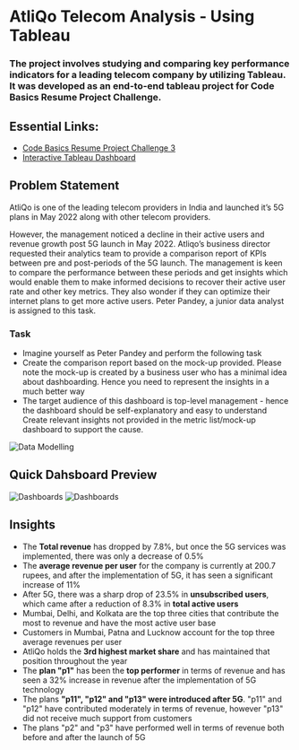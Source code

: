 # **AtliQo Telecom Analysis - Using Tableau**

### The project involves studying and comparing key performance indicators for a leading telecom company by utilizing Tableau. It was developed as an end-to-end tableau project for Code Basics Resume Project Challenge.

## Essential Links:
- [Code Basics Resume Project Challenge 3](https://codebasics.io/event/codebasics-resume-project-challenge)
- [Interactive Tableau Dashboard](https://public.tableau.com/views/CB3_Challenge/Title?:language=en-US&:display_count=n&:origin=viz_share_link)


## Problem Statement 

AtliQo is one of the leading telecom providers in India and launched it’s 5G plans in May 2022 along with other telecom providers.

However, the management noticed a decline in their active users and revenue growth post 5G launch in May 2022. Atliqo’s business director requested their analytics team to provide a comparison report of KPIs between pre and post-periods of the 5G launch. The management is keen to compare the performance between these periods and get insights which would enable them to make informed decisions to recover their active user rate and other key metrics. They also wonder if they can optimize their internet plans to get more active users. Peter Pandey, a junior data analyst is assigned to this task.

### Task
- Imagine yourself as Peter Pandey and perform the following task
- Create the comparison report based on the mock-up provided. Please note the mock-up is created by a business user who has a minimal idea about dashboarding. Hence you need to represent the insights in a much better way
- The target audience of this dashboard is top-level management - hence the dashboard should be self-explanatory and easy to understand
Create relevant insights not provided in the metric list/mock-up dashboard to support the cause.



![Data Modelling](https://user-images.githubusercontent.com/104824947/212523548-31927323-87ac-49dc-840c-ed2aa5770783.png)


## Quick Dahsboard Preview


![Dashboards](https://user-images.githubusercontent.com/104824947/212523791-3984ea6f-bc7e-4d37-ac61-419c7a195a52.png)
![Dashboards](https://user-images.githubusercontent.com/104824947/212525426-af7a335d-352d-439b-8bf8-d58d3ad335a8.png)


## Insights
- The **Total revenue** has dropped by 7.8%, but once the 5G services was implemented, there was only a decrease of 0.5%
- The **average revenue per user** for the company is currently at 200.7 rupees, and after the implementation of 5G, it has seen a significant increase of 11%
- After 5G, there was a sharp drop of 23.5% in **unsubscribed users**, which came after a reduction of 8.3% in **total active users**
- Mumbai, Delhi, and Kolkata are the top three cities that contribute the most to revenue and have the most active user base
- Customers in Mumbai, Patna and Lucknow account for the top three average revenues per user
- AtliQo holds the **3rd highest market share** and has maintained that position throughout the year
- The **plan "p1"** has been the **top performer** in terms of revenue and has seen a 32% increase in revenue after the implementation of 5G technology
- The plans **"p11", "p12" and "p13" were introduced after 5G**. "p11" and "p12" have contributed moderately in terms of revenue, however "p13" did not receive much support from customers
- The plans "p2" and "p3" have performed well in terms of revenue both before and after the launch of 5G


